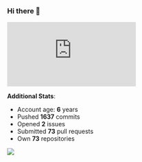 ### Hi there 👋

![Bob's github activity graph](https://d3eqgu1c877dat.cloudfront.net/graph-stats.xml)

**Additional Stats**:
- Account age: **6** years
- Pushed **1637** commits
- Opened **2** issues
- Submitted **73** pull requests
- Own **73** repositories

![](https://komarev.com/ghpvc/?username=BobTheSoftwareDeveloper)
